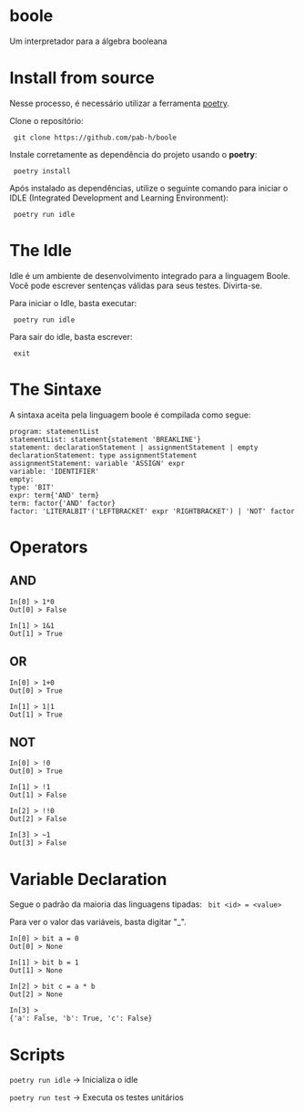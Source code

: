 # boole
Um interpretador para a álgebra booleana

# Install from source

Nesse processo, é necessário utilizar a ferramenta [poetry](https://python-poetry.org/). 

Clone o repositório:

``` git clone https://github.com/pab-h/boole```

Instale corretamente as dependência do projeto usando o **poetry**:

``` poetry install``` 

Após instalado as dependências,  utilize o seguinte comando para iniciar o IDLE (Integrated Development and Learning Environment):

``` poetry run idle``` 

# The Idle

Idle é um ambiente de desenvolvimento integrado para a linguagem Boole. Você pode escrever sentenças válidas para seus testes. Divirta-se.

Para iniciar o Idle, basta executar:

``` poetry run idle``` 

Para sair do idle, basta escrever:

``` exit``` 

# The Sintaxe

A sintaxa aceita pela linguagem boole é compilada como segue:

```
program: statementList
statementList: statement{statement 'BREAKLINE'}
statement: declarationStatement | assignmentStatement | empty
declarationStatement: type assignmentStatement
assignmentStatement: variable 'ASSIGN' expr
variable: 'IDENTIFIER'
empty: 
type: 'BIT'
expr: term{'AND' term}
term: factor{'AND' factor}
factor: 'LITERALBIT'('LEFTBRACKET' expr 'RIGHTBRACKET') | 'NOT' factor
```


# Operators

## AND
```
In[0] > 1*0
Out[0] > False

In[1] > 1&1
Out[1] > True
```

## OR
```
In[0] > 1+0
Out[0] > True

In[1] > 1|1
Out[1] > True
```

## NOT
```
In[0] > !0
Out[0] > True

In[1] > !1 
Out[1] > False

In[2] > !!0
Out[2] > False

In[3] > ~1
Out[3] > False
```

# Variable Declaration

Segue o padrão da maioria das linguagens tipadas: 
` bit <id> = <value>`

Para ver o valor das variáveis, basta digitar "_".

```
In[0] > bit a = 0
Out[0] > None

In[1] > bit b = 1
Out[1] > None

In[2] > bit c = a * b
Out[2] > None

In[3] > _
{'a': False, 'b': True, 'c': False}
```

# Scripts

```poetry run idle``` -> Inicializa o idle

```poetry run test``` -> Executa os testes unitários
